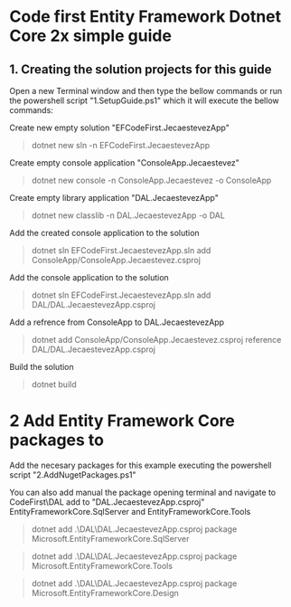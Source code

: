 # Code first Entity Framework Dotnet Core 2x simple guide

## 1. Creating the solution projects for this guide
Open a new Terminal window and then type the bellow commands or run the powershell script "1.SetupGuide.ps1" which it will execute the bellow commands:

Create new empty solution "EFCodeFirst.JecaestevezApp"
 > dotnet new sln -n EFCodeFirst.JecaestevezApp

Create empty console application "ConsoleApp.Jecaestevez"
 > dotnet new console -n ConsoleApp.Jecaestevez -o ConsoleApp

Create empty library application "DAL.JecaestevezApp"
 > dotnet new classlib -n DAL.JecaestevezApp -o DAL

 Add the created console application to the solution
  > dotnet sln EFCodeFirst.JecaestevezApp.sln add ConsoleApp/ConsoleApp.Jecaestevez.csproj  

Add the console application to the solution
  > dotnet sln EFCodeFirst.JecaestevezApp.sln add DAL/DAL.JecaestevezApp.csproj  

Add a refrence from ConsoleApp to DAL.JecaestevezApp
  >dotnet add ConsoleApp/ConsoleApp.Jecaestevez.csproj reference DAL/DAL.JecaestevezApp.csproj

Build the solution
 > dotnet build

# 2 Add Entity Framework Core packages to 
Add the necesary packages for this example executing the powershell script "2.AddNugetPackages.ps1"

You can also add manual the package opening  terminal and navigate to CodeFirst\DAL add to "DAL.JecaestevezApp.csproj"  EntityFrameworkCore.SqlServer and EntityFrameworkCore.Tools

> dotnet add .\DAL\DAL.JecaestevezApp.csproj package Microsoft.EntityFrameworkCore.SqlServer

> dotnet add .\DAL\DAL.JecaestevezApp.csproj package Microsoft.EntityFrameworkCore.Tools 

> dotnet add .\DAL\DAL.JecaestevezApp.csproj package Microsoft.EntityFrameworkCore.Design 
